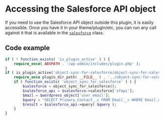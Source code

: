 # Accessing the Salesforce API object

If you need to use the Salesforce API object outside this plugin, it is easily accessible. Once you have it in your theme/plugin/etc, you can run any call against it that is available in the [`salesforce`](../classes/salesforce.php) class.

## Code example

```php
if ( ! function_exists( 'is_plugin_active' ) ) {
    require_once( ABSPATH . '/wp-admin/includes/plugin.php' );
}
if ( is_plugin_active('object-sync-for-salesforce/object-sync-for-salesforce.php') ) {
    require_once plugin_dir_path( __FILE__ ) . '../object-sync-for-salesforce/object-sync-for-salesforce.php';
    if ( function_exists( 'object_sync_for_salesforce' ) ) {
        $salesforce = object_sync_for_salesforce();
        $salesforce_api = $salesforce->salesforce['sfapi'];
        $mail = $wordpress_object['user_email'];
        $query = "SELECT Primary_Contact__c FROM Email__c WHERE Email_Address__c = '$mail'";
        $result = $salesforce_api->query( $query );
    }
}
```
